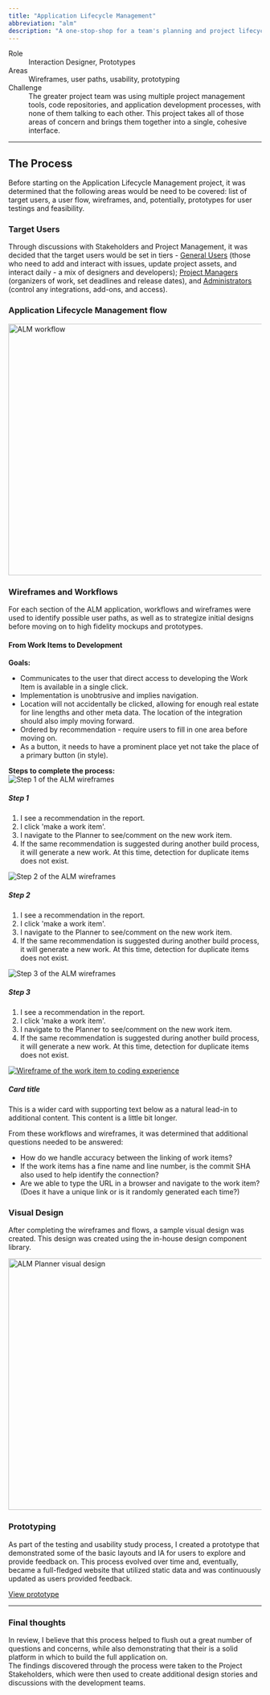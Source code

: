```yaml
---
title: "Application Lifecycle Management"
abbreviation: "alm"
description: "A one-stop-shop for a team's planning and project lifecycle management."
---
```

<div class="container mb-5">
  <dl class="row">
    <dt class="col-sm-2">Role</dt>
    <dd class="col-sm-10">Interaction Designer, Prototypes</dd>
    <dt class="col-sm-2">Areas</dt>
    <dd class="col-sm-10">Wireframes, user paths, usability, prototyping</dd>
    <dt class="col-sm-2">Challenge</dt>
    <dd class="col-sm-10">The greater project team was using multiple project management tools, code repositories, and application development processes, with none of them talking to each other. This project takes all of those areas of concern and brings them together into a single, cohesive interface.</dd>
  </dl>
  <hr class="my-5">
  <h2>The Process</h2>
  <p>Before starting on the Application Lifecycle Management project, it was determined that the following areas would be need to be covered: list of target users, a user flow, wireframes, and, potentially, prototypes for user testings and feasibility.</p>
  <h3>Target Users</h3>
  <p>Through discussions with Stakeholders and Project Management, it was decided that the target users would be set in tiers - <u>General Users</u> (those who need to add and interact with issues, update project assets, and interact daily - a mix of designers and developers); <u>Project Managers</u> (organizers of work, set deadlines and release dates), and <u>Administrators</u> (control any integrations, add-ons, and access).</p>

  <h3>Application Lifecycle Management flow</h3>
  <a href="../../img/ALM_workflow.png"><img src="../../img/ALM_workflow.png" class="d-block mx-lg-auto img-fluid" alt="ALM workflow" width="700" height="500" loading="lazy"></a>

  <h3>Wireframes and Workflows</h3>
  <p>For each section of the ALM application, workflows and wireframes were used to identify possible user paths, as well as to strategize initial designs before moving on to high fidelity mockups and prototypes.</p>

  <h4>From Work Items to Development</h4>
  <p><b>Goals:</b>
    <ul>
      <li>Communicates to the user that direct access to developing the Work Item is available in a single click.</li>
      <li>Implementation is unobtrusive and implies navigation.</li>
      <li>Location will not accidentally be clicked, allowing for enough real estate for line lengths and other meta data. The location of the integration should also imply moving forward.</li>
      <li>Ordered by recommendation - require users to fill in one area before moving on.</li>
      <li>As a button, it needs to have a prominent place yet not take the place of a primary button (in style).</li>
    </ul>
  </p>
  <b>Steps to complete the process:</b>
  <div class="row">
    <div class="card-group">
      <div class="card">
        <img src="../../img/ALM_step1.png" class="card-img-top" alt="Step 1 of the ALM wireframes">
        <div class="card-body">
          <h5 class="card-title">Step 1</h5>
          <p class="card-text">
            <ol>
              <li>I see a recommendation in the report.</li>
              <li>I click 'make a work item'.</li>
              <li>I navigate to the Planner to see/comment on the new work item.</li>
              <li>If the same recommendation is suggested during another build process, it will generate a new work. At this time, detection for duplicate items does not exist.</li>
            </ol>
          </p>
        </div>
      </div>
      <div class="card">
        <img src="../../img/ALM_step2.png" class="card-img-top" alt="Step 2 of the ALM wireframes">
        <div class="card-body">
          <h5 class="card-title">Step 2</h5>
          <p class="card-text">
            <ol>
              <li>I see a recommendation in the report.</li>
              <li>I click 'make a work item'.</li>
              <li>I navigate to the Planner to see/comment on the new work item.</li>
              <li>If the same recommendation is suggested during another build process, it will generate a new work. At this time, detection for duplicate items does not exist.</li>
            </ol>
          </p>
        </div>
      </div>
      <div class="card">
        <img src="../../img/ALM_step3.png" class="card-img-top" alt="Step 3 of the ALM wireframes">
        <div class="card-body">
          <h5 class="card-title">Step 3</h5>
          <p class="card-text">
            <ol>
              <li>I see a recommendation in the report.</li>
              <li>I click 'make a work item'.</li>
              <li>I navigate to the Planner to see/comment on the new work item.</li>
              <li>If the same recommendation is suggested during another build process, it will generate a new work. At this time, detection for duplicate items does not exist.</li>
            </ol>
          </p>
        </div>
      </div>
    </div>
  </div>
  <div class="row">
    <div class="card mt-3 mb-3 mx-2">
      <div class="row g-0">
        <div class="col-md-5">
          <a href="../../img/ALM_wireframe.png" target="top" alt="View larger image of the wireframe thumbnail">
            <img src="../../img/ALM_wireframe.png" class="img-fluid rounded-start" alt="Wireframe of the work item to coding experience">
          </a>
        </div>
        <div class="col-md-7">
          <div class="card-body">
            <h5 class="card-title">Card title</h5>
            <p class="card-text">This is a wider card with supporting text below as a natural lead-in to additional content. This content is a little bit longer.</p>
          </div>
        </div>
      </div>
    </div>
  </div>

  <p class="lead mt-3">From these workflows and wireframes, it was determined that additional questions needed to be answered:
    <ul>
      <li>How do we handle accuracy between the linking of work items?</li>
      <li>If the work items has a fine name and line number, is the commit SHA also used to help identify the connection?</li>
      <li>Are we able to type the URL in a browser and navigate to the work item? (Does it have a unique link or is it randomly generated each time?)</li>
    </ul>
  </p>

  <h3>Visual Design</h3>
  <p>After completing the wireframes and flows, a sample visual design was created. This design was created using the in-house design component library.</p>
  <a href="../../img/ALM_planner.png"><img src="../../img/ALM_planner.png" class="d-block mx-lg-auto img-fluid" alt="ALM Planner visual design" width="700" height="500" loading="lazy"></a>

  <h3 class="mt-3">Prototyping</h3>
  <p>As part of the testing and usability study process, I created a prototype that demonstrated some of the basic layouts and IA for users to explore and provide feedback on. This process evolved over time and, eventually, became a full-fledged website that utilized static data and was continuously updated as users provided feedback.</p>
  <a class="btn btn-outline-secondary" href="https://www.adamjolicoeur.com/testing_environment/index.html" target="top" alt="Link to prototype example">View prototype</a>

  <hr class="my-5">
  <div class="card text-dark bg-light my-3">
    <div class="card-header"><h3>Final thoughts</h3></div>
    <div class="card-body">
      <p class="card-text">In review, I believe that this process helped to flush out a great number of questions and concerns, while also demonstrating that their is a solid platform in which to build the full application on.<br>The findings discovered through the process were taken to the Project Stakeholders, which were then used to create additional design stories and discussions with the development teams.</p>
    </div>
  </div>
</div>
